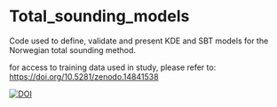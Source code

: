# Total_sounding_models
Code used to define, validate and present KDE and SBT models for the Norwegian total sounding method.

for access to training data used in study, please refer to: https://doi.org/10.5281/zenodo.14841538

[![DOI](https://zenodo.org/badge/929977129.svg)](https://doi.org/10.5281/zenodo.14841571)
